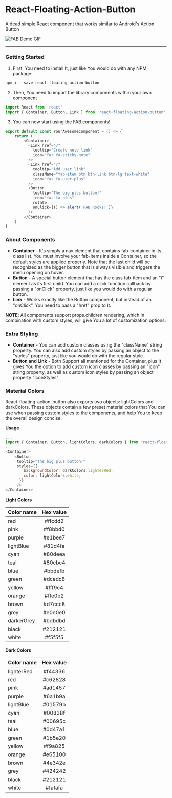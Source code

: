# React-Floating-Action-Button
A dead simple React component that works similar to Android's Action Button


![FAB Demo GIF](https://github.com/Gustavo-Kuze/React-Floating-Action-Button/blob/master/img/FAB-Demo.gif "FAB Demo")

___

### Getting Started
1. First, You need to install It, just like You would do with any NPM package:
```
npm i --save react-floating-action-button
```

2. Then, You need to import the library components within your own component
``` javascript
import React from 'react'
import { Container, Button, Link } from 'react-floating-action-button'
```

3. You can now start using the FAB components!
``` javascript
export default const YourAwesomeComponent = () => {
    return (
        <Container>
          <Link href="/"
            tooltip="Create note link"
            icon="far fa-sticky-note"
          />
          <Link href="/"
            tooltip="Add user link"
            className="fab-item btn btn-link btn-lg text-white"
            icon="fas fa-user-plus"
          />
          <Button
            tooltip="The big plus button!"
            icon="fas fa-plus"
            rotate
            onClick={() => alert('FAB Rocks!')} 
          />
        </Container>
    )
}
```


### About Components
- **Container** - It's simply a nav element that contains fab-container in its class list. You must involve your fab-items inside a Container, so the default styles are applied properly. Note that the last child will be recognized as the bigger button that is always visible and triggers the menu opening on hover.
- **Button** - A special button element that has the class fab-item and an "i" element as its first child. You can add a click function callback by passing a "onClick" property, just like you would do with a regular button.
- **Link** - Works exactly like the Button component, but instead of an "onClick", You need to pass a "href" prop to It.

**NOTE**: All components support props.children rendering, which in combination with custom styles, will give You a lot of customization options.

### Extra Styling
- **Container** - You can add custom classes using the "className" string property. You can also add custom styles by passing an object to the "styles" property, just like you would do with the regular style.
- **Button and Link** - Both Support all mentioned for the Container, plus It gives You the option to add custom icon classes by passing an "icon" string property, as well as custom icon styles by passing an object property "iconStyles"

### Material Colors
React-floating-action-button also exports two objects: lightColors and darkColors. These objects contain a few preset material colors that You can use when passing custom styles to the components, and help You to keep the overall design concise.

**Usage**
``` javascript
...
import { Container, Button, lightColors, darkColors } from 'react-floating-action-button'
...
<Container>
    <Button
     tooltip="The big plus button!"
     styles={{
        backgroundColor: darkColors.lighterRed,
        color: lightColors.white,
      }}
     />
</Container>

```
**Light Colors**

| Color name    | Hex value     |
| ------------- |:-------------:|
| red           | #ffcdd2     |
| pink          | #f8bbd0     |
| purple        | #e1bee7     |
| lightBlue     | #81d4fa     |
| cyan          | #80deea     |
| teal          | #80cbc4     |
| blue          | #bbdefb     |
| green         | #dcedc8     |
| yellow        | #fff9c4     |
| orange        | #ffe0b2     |
| brown         | #d7ccc8     |
| grey          |#e0e0e0      |
| darkerGrey    | #bdbdbd     |
| black         | #212121     |
| white         | #f5f5f5     |

**Dark Colors**

| Color name    | Hex value     |
| ------------- |:-------------:|
| lighterRed    | #f44336     |
| red           | #c62828     |
| pink          | #ad1457     |
| purple        | #6a1b9a     |
| lightBlue     | #01579b     |
| cyan          | #00838f     |
| teal          | #00695c     |
| blue          | #0d47a1     |
| green         | #1b5e20     |
| yellow        | #f9a825     |
| orange        | #e65100     |
| brown         | #4e342e     |
| grey          |#424242      |
| black         | #212121     |
| white         | #fafafa     |
